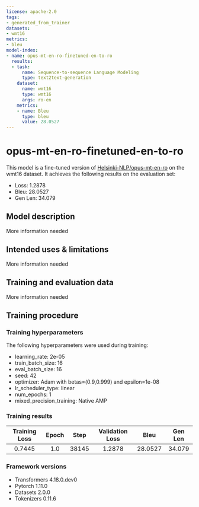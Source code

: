 ```yaml
---
license: apache-2.0
tags:
- generated_from_trainer
datasets:
- wmt16
metrics:
- bleu
model-index:
- name: opus-mt-en-ro-finetuned-en-to-ro
  results:
  - task:
      name: Sequence-to-sequence Language Modeling
      type: text2text-generation
    dataset:
      name: wmt16
      type: wmt16
      args: ro-en
    metrics:
    - name: Bleu
      type: bleu
      value: 28.0527
---
```


<!-- This model card has been generated automatically according to the information the Trainer had access to. You
should probably proofread and complete it, then remove this comment. -->

# opus-mt-en-ro-finetuned-en-to-ro

This model is a fine-tuned version of [Helsinki-NLP/opus-mt-en-ro](https://huggingface.co/Helsinki-NLP/opus-mt-en-ro) on the wmt16 dataset.
It achieves the following results on the evaluation set:
- Loss: 1.2878
- Bleu: 28.0527
- Gen Len: 34.079

## Model description

More information needed

## Intended uses & limitations

More information needed

## Training and evaluation data

More information needed

## Training procedure

### Training hyperparameters

The following hyperparameters were used during training:
- learning_rate: 2e-05
- train_batch_size: 16
- eval_batch_size: 16
- seed: 42
- optimizer: Adam with betas=(0.9,0.999) and epsilon=1e-08
- lr_scheduler_type: linear
- num_epochs: 1
- mixed_precision_training: Native AMP

### Training results

| Training Loss | Epoch | Step  | Validation Loss | Bleu    | Gen Len |
|:-------------:|:-----:|:-----:|:---------------:|:-------:|:-------:|
| 0.7445        | 1.0   | 38145 | 1.2878          | 28.0527 | 34.079  |


### Framework versions

- Transformers 4.18.0.dev0
- Pytorch 1.11.0
- Datasets 2.0.0
- Tokenizers 0.11.6
